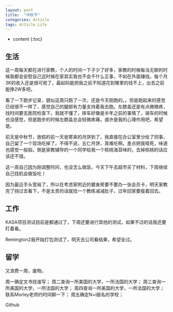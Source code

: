 ```yaml
---
layout: post
title:  "中秋节"
categories: Article
tags: Article Life
---
```


* content
{:toc}

## 生活

这一周每天都在进行家教，个人的时间一下子少了好多，家教的时候每当无聊的时候我都会安慰自己这时候在家其实我也不会干什么正事，不如在外面赚钱。每个月3K的收入还是很可观了，最起码能把我之前不知道花到哪里的钱不上，出去之前能挣2W多吧。

看了一下跑步记录，貌似这周只跑了一次，还是今天刚跑的。。但是跑起来的感觉已经很不一样了，感觉自己的腿部有力量支持着我去跑。左膝盖还是有点微微疼，找时间要去医院检查下。我就不懂了，摔车好像是半年之前的事情了，骑车的时候也没感觉，但是跑步的时候左膝盖总会轻微疼痛，或许是我的心理作用吧，希望是。

前天是中秋节，放假的前一天爸寄来的月饼到了，我直接在办公室里分给了同事，自己留了一个现场吃掉了。不得不说，五仁月饼，真难吃啊。差点把我噎死，味道也感觉一般般。倒是家教辅导的一个同学给我一个核桃海苔味的，去掉核桃的话应该还不错。

这一周自己因为刚调整时间，也没怎么做饭，今天下午去超市买了材料，下周继续自己找机会做饭吃！

因为最近手头宽裕了，所以在考虑家附近的健身房要不要办一张会员卡，明天家教完了拐过去看下，不是太贵的话就找一个教练减减肚子，过年回家要瘦着回去。	

## 工作

KASA项目测试目前是都通过了，下周还要进行其他的测试，如果不过的话我还要盯着看。

Remington2我开始打包测试了，明天去公司看结果，希望全过。

## 留学

又浪费一周，废物。

周一确定文书找谁写；
周二查询一所美国的大学，一所法国的大学；
周三查询一所美国的大学，一所法国的大学；
周四查询一所美国的大学，一所法国的大学；联系Morley老师约时间聊一下；
周五确定N+i报名的学校；

Github

   











